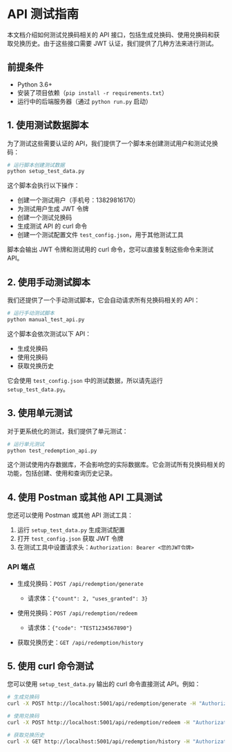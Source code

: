 # API 测试指南

本文档介绍如何测试兑换码相关的 API 接口，包括生成兑换码、使用兑换码和获取兑换历史。由于这些接口需要 JWT 认证，我们提供了几种方法来进行测试。

## 前提条件

- Python 3.6+
- 安装了项目依赖（`pip install -r requirements.txt`）
- 运行中的后端服务器（通过 `python run.py` 启动）

## 1. 使用测试数据脚本

为了测试这些需要认证的 API，我们提供了一个脚本来创建测试用户和测试兑换码：

```bash
# 运行脚本创建测试数据
python setup_test_data.py
```

这个脚本会执行以下操作：
- 创建一个测试用户（手机号：13829816170）
- 为测试用户生成 JWT 令牌
- 创建一个测试兑换码
- 生成测试 API 的 curl 命令
- 创建一个测试配置文件 `test_config.json`，用于其他测试工具

脚本会输出 JWT 令牌和测试用的 curl 命令，您可以直接复制这些命令来测试 API。

## 2. 使用手动测试脚本

我们还提供了一个手动测试脚本，它会自动请求所有兑换码相关的 API：

```bash
# 运行手动测试脚本
python manual_test_api.py
```

这个脚本会依次测试以下 API：
- 生成兑换码
- 使用兑换码
- 获取兑换历史

它会使用 `test_config.json` 中的测试数据，所以请先运行 `setup_test_data.py`。

## 3. 使用单元测试

对于更系统化的测试，我们提供了单元测试：

```bash
# 运行单元测试
python test_redemption_api.py
```

这个测试使用内存数据库，不会影响您的实际数据库。它会测试所有兑换码相关的功能，包括创建、使用和查询历史记录。

## 4. 使用 Postman 或其他 API 工具测试

您还可以使用 Postman 或其他 API 测试工具：

1. 运行 `setup_test_data.py` 生成测试配置
2. 打开 `test_config.json` 获取 JWT 令牌
3. 在测试工具中设置请求头：`Authorization: Bearer <您的JWT令牌>`

### API 端点

- 生成兑换码：`POST /api/redemption/generate`
  - 请求体：`{"count": 2, "uses_granted": 3}`

- 使用兑换码：`POST /api/redemption/redeem`
  - 请求体：`{"code": "TEST1234567890"}`

- 获取兑换历史：`GET /api/redemption/history`

## 5. 使用 curl 命令测试

您可以使用 `setup_test_data.py` 输出的 curl 命令直接测试 API。例如：

```bash
# 生成兑换码
curl -X POST http://localhost:5001/api/redemption/generate -H "Authorization: Bearer <JWT令牌>" -H "Content-Type: application/json" -d '{"count": 2, "uses_granted": 5}'

# 使用兑换码
curl -X POST http://localhost:5001/api/redemption/redeem -H "Authorization: Bearer <JWT令牌>" -H "Content-Type: application/json" -d '{"code": "TEST1234567890"}'

# 获取兑换历史
curl -X GET http://localhost:5001/api/redemption/history -H "Authorization: Bearer <JWT令牌>"
``` 